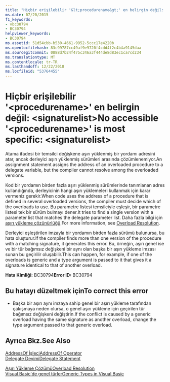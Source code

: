 ```yaml
---
title: "Hiçbir erişilebilir '&lt;procedurename&gt;' en belirgin değil: &lt;signaturelist&gt;"
ms.date: 07/20/2015
f1_keywords:
- vbc30794
- BC30794
helpviewer_keywords:
- BC30794
ms.assetid: 51d54cbb-b530-4661-9952-5ccc17e4220b
ms.openlocfilehash: 83c99787cc49af9e9720f4cdd4f2c4b4a9145daa
ms.sourcegitcommit: 0888d7b24f475c346a3f444de8d83ec1ca7cd234
ms.translationtype: MT
ms.contentlocale: tr-TR
ms.lasthandoff: 12/22/2018
ms.locfileid: "53764455"
---
```

# <a name="no-accessible-ltprocedurenamegt-is-most-specific-ltsignaturelistgt"></a><span data-ttu-id="b0f66-102">Hiçbir erişilebilir '&lt;procedurename&gt;' en belirgin değil: &lt;signaturelist&gt;</span><span class="sxs-lookup"><span data-stu-id="b0f66-102">No accessible '&lt;procedurename&gt;' is most specific: &lt;signaturelist&gt;</span></span>
<span data-ttu-id="b0f66-103">Atama ifadesi bir temsilci değişkene aşırı yüklenmiş bir yordamı adresini atar, ancak derleyici aşırı yüklenmiş sürümleri arasında çözümlenemiyor.</span><span class="sxs-lookup"><span data-stu-id="b0f66-103">An assignment statement assigns the address of an overloaded procedure to a delegate variable, but the compiler cannot resolve among the overloaded versions.</span></span>  
  
 <span data-ttu-id="b0f66-104">Kod bir yordamın birden fazla aşırı yüklenmiş sürümlerinde tanımlanan adres kullandığında, derleyicinin hangi aşırı yüklemeleri kullanmak için karar vermeniz gerekir.</span><span class="sxs-lookup"><span data-stu-id="b0f66-104">When code uses the address of a procedure that is defined in several overloaded versions, the compiler must decide which of the overloads to use.</span></span> <span data-ttu-id="b0f66-105">Bu parametre listesi temsilciyle eşleşir, bir parametre listesi tek bir sürüm bulmayı dener.</span><span class="sxs-lookup"><span data-stu-id="b0f66-105">It tries to find a single version with a parameter list that matches the delegate parameter list.</span></span> <span data-ttu-id="b0f66-106">Daha fazla bilgi için [aşırı yükleme çözünürlüğü](../../visual-basic/programming-guide/language-features/procedures/overload-resolution.md).</span><span class="sxs-lookup"><span data-stu-id="b0f66-106">For more information, see [Overload Resolution](../../visual-basic/programming-guide/language-features/procedures/overload-resolution.md).</span></span>  
  
 <span data-ttu-id="b0f66-107">Derleyici eşleştirilen imzayla bir yordamın birden fazla sürümü bulunursa, bu hata oluşturur.</span><span class="sxs-lookup"><span data-stu-id="b0f66-107">If the compiler finds more than one version of the procedure with a matching signature, it generates this error.</span></span> <span data-ttu-id="b0f66-108">Bu, örneğin, aşırı genel ise ve bir tür bağımsız değişkeni bir aynı olan başka bir aşırı yükleme imzası sunan bu geçirilir oluşabilir.</span><span class="sxs-lookup"><span data-stu-id="b0f66-108">This can happen, for example, if one of the overloads is generic and a type argument is passed to it that gives it a signature identical to that of another overload.</span></span>  
  
 <span data-ttu-id="b0f66-109">**Hata Kimliği:** BC30794</span><span class="sxs-lookup"><span data-stu-id="b0f66-109">**Error ID:** BC30794</span></span>  
  
## <a name="to-correct-this-error"></a><span data-ttu-id="b0f66-110">Bu hatayı düzeltmek için</span><span class="sxs-lookup"><span data-stu-id="b0f66-110">To correct this error</span></span>  
  
-   <span data-ttu-id="b0f66-111">Başka bir aşırı aynı imzaya sahip genel bir aşırı yükleme tarafından çakışmaya neden olursa, o genel aşırı yükleme için geçirilen tür bağımsız değişkeni değiştirin.</span><span class="sxs-lookup"><span data-stu-id="b0f66-111">If the conflict is caused by a generic overload having the same signature as another overload, change the type argument passed to that generic overload.</span></span>  
  
## <a name="see-also"></a><span data-ttu-id="b0f66-112">Ayrıca Bkz.</span><span class="sxs-lookup"><span data-stu-id="b0f66-112">See Also</span></span>  
 [<span data-ttu-id="b0f66-113">AddressOf İşleci</span><span class="sxs-lookup"><span data-stu-id="b0f66-113">AddressOf Operator</span></span>](../../visual-basic/language-reference/operators/addressof-operator.md)  
 [<span data-ttu-id="b0f66-114">Delegate Deyimi</span><span class="sxs-lookup"><span data-stu-id="b0f66-114">Delegate Statement</span></span>](../../visual-basic/language-reference/statements/delegate-statement.md)  
   
 [<span data-ttu-id="b0f66-115">Aşırı Yükleme Çözümü</span><span class="sxs-lookup"><span data-stu-id="b0f66-115">Overload Resolution</span></span>](../../visual-basic/programming-guide/language-features/procedures/overload-resolution.md)  
 [<span data-ttu-id="b0f66-116">Visual Basic'de genel türler</span><span class="sxs-lookup"><span data-stu-id="b0f66-116">Generic Types in Visual Basic</span></span>](../../visual-basic/programming-guide/language-features/data-types/generic-types.md)
